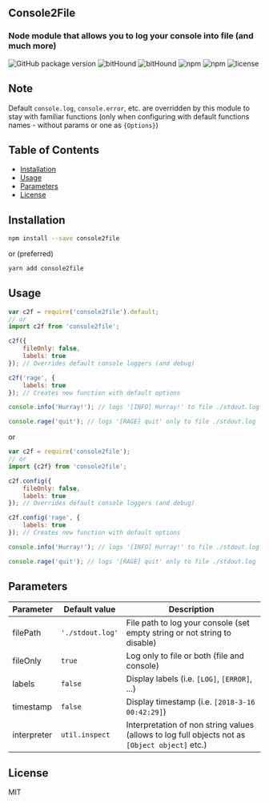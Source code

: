 ## Console2File
### Node module that allows you to log your console into file (and much more)


![GitHub package version](https://img.shields.io/github/package-json/v/rudellandy/console2file.svg)
![bitHound](https://img.shields.io/bithound/dependencies/github/rudellandy/console2file.svg)
![bitHound](https://img.shields.io/bithound/devDependencies/github/rudellandy/console2file.svg)
![npm](https://img.shields.io/npm/dt/console2file.svg)
![npm](https://img.shields.io/npm/v/console2file.svg)
![license](https://img.shields.io/github/license/rudellandy/console2file.svg)


## Note
Default `console.log`, `console.error`, etc. are overridden by this module to stay with familiar functions (only when configuring with default functions names - without params or one as `{Options}`)

## Table of Contents
* [Installation](#installation)
* [Usage](#usage)
* [Parameters](#parameters)
* [License](#license)

## Installation
```bash
npm install --save console2file
```
or (preferred)
```bash
yarn add console2file
```

## Usage
```javascript
var c2f = require('console2file').default;
// or
import c2f from 'console2file';

c2f({
    fileOnly: false,
    labels: true
}); // Overrides default console loggers (and debug)

c2f('rage', {
    labels: true
}); // Creates new function with default options

console.info('Hurray!'); // logs '[INFO] Hurray!' to file ./stdout.log and console

console.rage('quit'); // logs '[RAGE] quit' only to file ./stdout.log
```
or
```javascript
var c2f = require('console2file');
// or
import {c2f} from 'console2file';

c2f.config({
    fileOnly: false,
    labels: true
}); // Overrides default console loggers (and debug)

c2f.config('rage', {
    labels: true
}); // Creates new function with default options

console.info('Hurray!'); // logs '[INFO] Hurray!' to file ./stdout.log and console

console.rage('quit'); // logs '[RAGE] quit' only to file ./stdout.log
```

## Parameters
Parameter   | Default value    | Description
----------- | ---------------- | ---
filePath    | `'./stdout.log'` | File path to log your console (set empty string or not string to disable)
fileOnly    | `true`           | Log only to file or both (file and console)
labels      | `false`          | Display labels (i.e. `[LOG]`, `[ERROR]`, ...)
timestamp   | `false`          | Display timestamp (i.e. `[2018-3-16 00:42:29]`)
interpreter | `util.inspect`   | Interpretation of non string values (allows to log full objects not as `[Object object]` etc.)

## License
MIT
